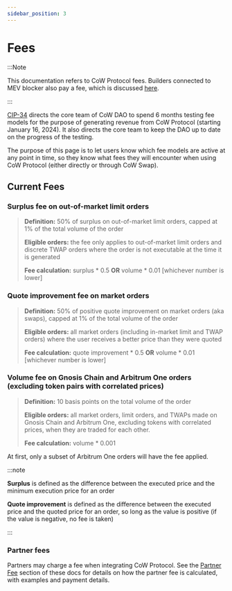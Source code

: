 ```yaml
---
sidebar_position: 3
---
```


# Fees

:::Note

This documentation refers to CoW Protocol fees. Builders connected to MEV blocker also pay a fee, which is discussed [here](/mevblocker/builders/fees/subscription-fees).

:::

[CIP-34](https://snapshot.org/#/cow.eth/proposal/0xe358941aa3f3aeaf94d40e6904c9bb530c98f88e363c2f309d9898b0ffb16c1f) directs the core team of CoW DAO to spend 6 months testing fee models for the purpose of generating revenue from CoW Protocol (starting January 16, 2024).
It also directs the core team to keep the DAO up to date on the progress of the testing.

The purpose of this page is to let users know which fee models are active at any point in time, so they know what fees they will encounter when using CoW Protocol (either directly or through CoW Swap).

## Current Fees

### Surplus fee on out-of-market limit orders

> **Definition:** 50% of surplus on out-of-market limit orders, capped at 1% of the total volume of the order
>
> **Eligible orders:** the fee only applies to out-of-market limit orders and discrete TWAP orders where the order is not executable at the time it is generated
>
> **Fee calculation:** surplus \* 0.5 **OR** volume \* 0.01 [whichever number is lower]

### Quote improvement fee on market orders

> **Definition:** 50% of positive quote improvement on market orders (aka swaps), capped at 1% of the total volume of the order
>
> **Eligible orders:** all market orders (including in-market limit and TWAP orders) where the user receives a better price than they were quoted
>
> **Fee calculation:** quote improvement \* 0.5 **OR** volume \* 0.01 [whichever number is lower]

### Volume fee on Gnosis Chain and Arbitrum One orders (excluding token pairs with correlated prices)

[//]: # 'If updating the list of stable coins, do not forget to update the actual code where this is handled on CoW Swap'
[//]: # 'https://github.com/cowprotocol/cowswap/blob/develop/libs/common-const/src/tokens.ts#L293-L302'

> **Definition:** 10 basis points on the total volume of the order
>
> **Eligible orders:** all market orders, limit orders, and TWAPs made on Gnosis Chain and Arbitrum One, excluding tokens with correlated prices, when they are traded for each other.
>
> **Fee calculation:** volume \* 0.001

At first, only a subset of Arbitrum One orders will have the fee applied.

:::note

**Surplus** is defined as the difference between the executed price and the minimum execution price for an order

**Quote improvement** is defined as the difference between the executed price and the quoted price for an order, so long as the value is positive (if the value is negative, no fee is taken)

:::

### Partner fees

Partners may charge a fee when integrating CoW Protocol.
See the [Partner Fee](/governance/fees/partner-fee) section of these docs for details on how the partner fee is calculated, with examples and payment details.
